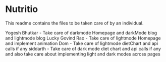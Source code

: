 # Nutritio

This readme contains the files to be taken care of by an individual.

Yogesh Bhutkar - Take care of darkmode Homepage and darkMode blog and lightmode blog
Lucky Govind Rao - Take care of lightmode Homepage  and implement animation
Dom - Take care of lightmode dietChart and api calls if any
siddarth - Take care of dark mode diet chart and api calls if any and also take care about implementing light and dark modes across pages
